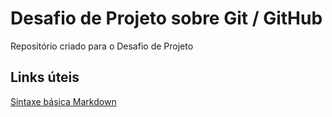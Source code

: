 # Desafio de Projeto sobre Git / GitHub
Repositório criado para o Desafio de Projeto

## Links úteis
[Sintaxe básica Markdown](https://www.markdownguide.org/basic-syntax/)

